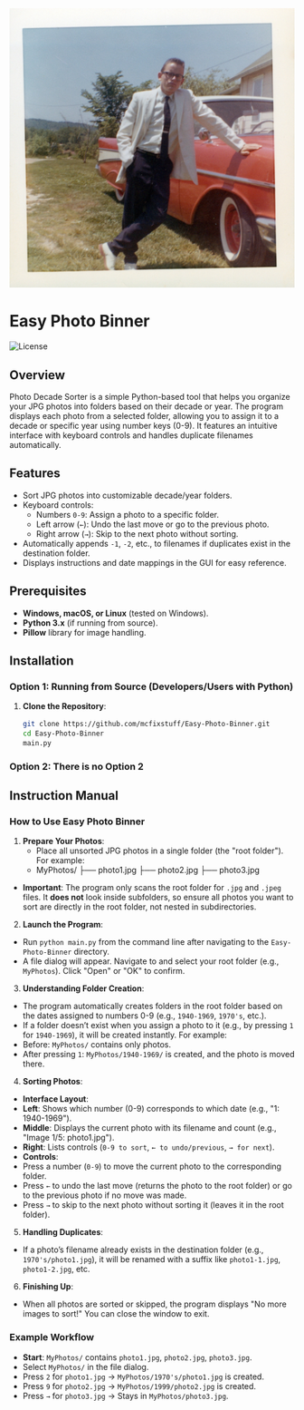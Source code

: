 ![Easy Photo Binner Logo](https://raw.githubusercontent.com/mcfixstuff/Easy-Photo-Binner/main/logo.jpg)
# Easy Photo Binner

![License](https://img.shields.io/badge/license-MIT-blue.svg)

## Overview

Photo Decade Sorter is a simple Python-based tool that helps you organize your JPG photos into folders based on their decade or year. The program displays each photo from a selected folder, allowing you to assign it to a decade or specific year using number keys (0-9). It features an intuitive interface with keyboard controls and handles duplicate filenames automatically.

## Features

- Sort JPG photos into customizable decade/year folders.
- Keyboard controls:
  - Numbers `0-9`: Assign a photo to a specific folder.
  - Left arrow (`←`): Undo the last move or go to the previous photo.
  - Right arrow (`→`): Skip to the next photo without sorting.
- Automatically appends `-1`, `-2`, etc., to filenames if duplicates exist in the destination folder.
- Displays instructions and date mappings in the GUI for easy reference.

## Prerequisites

- **Windows, macOS, or Linux** (tested on Windows).
- **Python 3.x** (if running from source).
- **Pillow** library for image handling.

## Installation

### Option 1: Running from Source (Developers/Users with Python)

1. **Clone the Repository**:
   ```bash
   git clone https://github.com/mcfixstuff/Easy-Photo-Binner.git
   cd Easy-Photo-Binner
   main.py
### Option 2: There is no Option 2

## Instruction Manual

### How to Use Easy Photo Binner

1. **Prepare Your Photos**:
   - Place all unsorted JPG photos in a single folder (the "root folder"). For example:
   - MyPhotos/
├── photo1.jpg
├── photo2.jpg
├── photo3.jpg

- **Important**: The program only scans the root folder for `.jpg` and `.jpeg` files. It **does not** look inside subfolders, so ensure all photos you want to sort are directly in the root folder, not nested in subdirectories.

2. **Launch the Program**:
- Run `python main.py` from the command line after navigating to the `Easy-Photo-Binner` directory.
- A file dialog will appear. Navigate to and select your root folder (e.g., `MyPhotos`). Click "Open" or "OK" to confirm.

3. **Understanding Folder Creation**:
- The program automatically creates folders in the root folder based on the dates assigned to numbers 0-9 (e.g., `1940-1969`, `1970's`, etc.).
- If a folder doesn’t exist when you assign a photo to it (e.g., by pressing `1` for `1940-1969`), it will be created instantly. For example:
- Before: `MyPhotos/` contains only photos.
- After pressing `1`: `MyPhotos/1940-1969/` is created, and the photo is moved there.

4. **Sorting Photos**:
- **Interface Layout**:
- **Left**: Shows which number (0-9) corresponds to which date (e.g., "1: 1940-1969").
- **Middle**: Displays the current photo with its filename and count (e.g., "Image 1/5: photo1.jpg").
- **Right**: Lists controls (`0-9 to sort`, `← to undo/previous`, `→ for next`).
- **Controls**:
- Press a number (`0-9`) to move the current photo to the corresponding folder.
- Press `←` to undo the last move (returns the photo to the root folder) or go to the previous photo if no move was made.
- Press `→` to skip to the next photo without sorting it (leaves it in the root folder).

5. **Handling Duplicates**:
- If a photo’s filename already exists in the destination folder (e.g., `1970's/photo1.jpg`), it will be renamed with a suffix like `photo1-1.jpg`, `photo1-2.jpg`, etc.

6. **Finishing Up**:
- When all photos are sorted or skipped, the program displays "No more images to sort!" You can close the window to exit.

### Example Workflow

- **Start**: `MyPhotos/` contains `photo1.jpg`, `photo2.jpg`, `photo3.jpg`.
- Select `MyPhotos/` in the file dialog.
- Press `2` for `photo1.jpg` → `MyPhotos/1970's/photo1.jpg` is created.
- Press `9` for `photo2.jpg` → `MyPhotos/1999/photo2.jpg` is created.
- Press `→` for `photo3.jpg` → Stays in `MyPhotos/photo3.jpg`.
